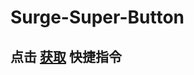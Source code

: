 # Surge-Super-Button

## 点击 [获取](https://www.icloud.com/shortcuts/ac1797ab08d24ff29777025a78cc8e54) 快捷指令
